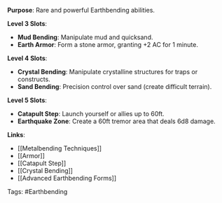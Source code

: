 **Purpose**: Rare and powerful Earthbending abilities.

**Level 3 Slots**:
- **Mud Bending**: Manipulate mud and quicksand.
- **Earth Armor**: Form a stone armor, granting +2 AC for 1 minute.

**Level 4 Slots**:
- **Crystal Bending**: Manipulate crystalline structures for traps or constructs.
- **Sand Bending**: Precision control over sand (create difficult terrain).

**Level 5 Slots**:
- **Catapult Step**: Launch yourself or allies up to 60ft.
- **Earthquake Zone**: Create a 60ft tremor area that deals 6d8 damage.


**Links**:
- [[Metalbending Techniques]]
- [[Armor]]
- [[Catapult Step]]
- [[Crystal Bending]]
- [[Advanced Earthbending Forms]]

Tags:
#Earthbending